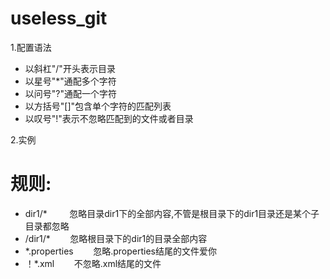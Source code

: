 # useless_git

1.配置语法
- 以斜杠"/"开头表示目录
- 以星号"*"通配多个字符
- 以问号"?"通配一个字符
- 以方括号"[]"包含单个字符的匹配列表
- 以叹号"!"表示不忽略匹配到的文件或者目录

2.实例
# 规则:
- dir1/*
        忽略目录dir1下的全部内容,不管是根目录下的dir1目录还是某个子目录都忽略
- /dir1/*
       忽略根目录下的dir1的目录全部内容
- *.properties
       忽略.properties结尾的文件爱你
- ！*.xml
       不忽略.xml结尾的文件
